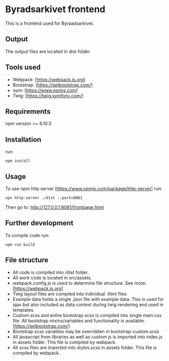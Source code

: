 # Byradsarkivet frontend
This is a frontend used for Byraadsarkivet.

## Output
The output files are located in dist folder.

## Tools used
- Webpack: [https://webpack.js.org]
- Bootstrap: [https://getbootstrap.com/]
- npm: [https://www.npmjs.com]
- Twig: [https://twig.symfony.com/]

## Requirements
npm version >= 6.10.3

## Installation
run:
```
npm install
```
## Usage
To use npm http server [https://www.npmjs.com/package/http-server] run:
```
npx http-server ./dist --port=8081
```
Then go to: http://127.0.0.1:8081/frontpage.html

## Further development
To compile code run:
```
npm run build
```

## File structure
* All code is compiled into /dist folder.
* All work code is located in src/assets.
* webpack.config.js is used to determine file structure. See more: 
  [https://webpack.js.org]
* Twig layout files are compiled into individual .html files
* Example data holds a single .json file with example data. This is used
  for ajax but also included as data context during twig rendering and
  used in templates.
* Custom scss and entire bootstrap scss is compiled into single main.css
  file. All bootstrap mixins/variables and functionality is available.
  [https://getbootstrap.com/]
* Bootstrap scss variables may be overridden in bootstrap-custom.scss
* All javascript from libraries as well as custom js is imported into
  index.js in assets folder. This file is compiled by webpack.
* All scss files are imported into styles.scss in assets folder. This
  file is compiled by webpack.
